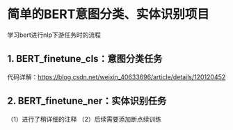 # 简单的BERT意图分类、实体识别项目

学习bert进行nlp下游任务时的流程

## 1. BERT_finetune_cls：意图分类任务
代码详解：https://blog.csdn.net/weixin_40633696/article/details/120120452
## 2. BERT_finetune_ner：实体识别任务
（1）进行了稍详细的注释
（2）后续需要添加断点续训练
